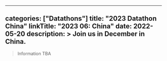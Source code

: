 
---
categories: ["Datathons"]
title: "2023 Datathon China"
linkTitle: "2023 06: China"
date: 2022-05-20
description: >
  Join us in December in China.
---

>Information TBA
